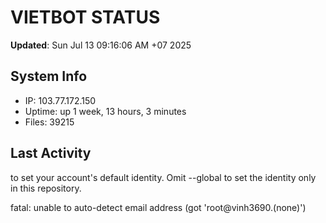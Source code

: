 # VIETBOT STATUS
**Updated**: Sun Jul 13 09:16:06 AM +07 2025

## System Info
- IP: 103.77.172.150
- Uptime: up 1 week, 13 hours, 3 minutes
- Files: 39215

## Last Activity

to set your account's default identity.
Omit --global to set the identity only in this repository.

fatal: unable to auto-detect email address (got 'root@vinh3690.(none)')

